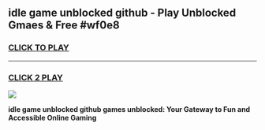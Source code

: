 
## idle game unblocked github - Play Unblocked Gmaes & Free #wf0e8
<h3>
<a href="https://premium.freeplayer.one?title=idle_game_unblocked_github&ref=03M">CLICK TO PLAY</a></h3>
<hr>

<h3>
<a href="https://premium.freeplayer.one?title=idle_game_unblocked_github&ref=03M">CLICK 2 PLAY</a>
  
</h3>

<a href="https://premium.freeplayer.one?title=idle_game_unblocked_github&ref=03M"><img src="https://clearcache.store/games.png"></a>


**idle game unblocked github games unblocked: Your Gateway to Fun and Accessible Online Gaming**

